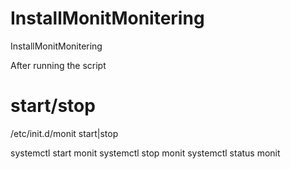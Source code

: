 # InstallMonitMonitering
InstallMonitMonitering

After running the script

# start/stop
/etc/init.d/monit start|stop




systemctl start monit
systemctl stop monit
systemctl status monit
